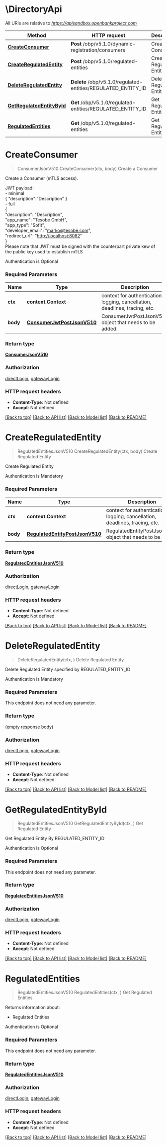 # \DirectoryApi

All URIs are relative to *https://apisandbox.openbankproject.com*

Method | HTTP request | Description
------------- | ------------- | -------------
[**CreateConsumer**](DirectoryApi.md#CreateConsumer) | **Post** /obp/v5.1.0/dynamic-registration/consumers | Create a Consumer
[**CreateRegulatedEntity**](DirectoryApi.md#CreateRegulatedEntity) | **Post** /obp/v5.1.0/regulated-entities | Create Regulated Entity
[**DeleteRegulatedEntity**](DirectoryApi.md#DeleteRegulatedEntity) | **Delete** /obp/v5.1.0/regulated-entities/REGULATED_ENTITY_ID | Delete Regulated Entity
[**GetRegulatedEntityById**](DirectoryApi.md#GetRegulatedEntityById) | **Get** /obp/v5.1.0/regulated-entities/REGULATED_ENTITY_ID | Get Regulated Entity
[**RegulatedEntities**](DirectoryApi.md#RegulatedEntities) | **Get** /obp/v5.1.0/regulated-entities | Get Regulated Entities


# **CreateConsumer**
> ConsumerJsonV510 CreateConsumer(ctx, body)
Create a Consumer

<p>Create a Consumer (mTLS access).</p><p>JWT payload:<br />- minimal<br />{ &quot;description&quot;:&quot;Description&quot; }<br />- full<br />{<br />&quot;description&quot;: &quot;Description&quot;,<br />&quot;app_name&quot;: &quot;Tesobe GmbH&quot;,<br />&quot;app_type&quot;: &quot;Sofit&quot;,<br />&quot;developer_email&quot;: &quot;<a href=\"m&#97;i&#x6c;&#x74;&#111;&#x3a;&#109;&#x61;&#x72;&#x6b;&#111;@&#116;&#x65;&#115;&#x6f;&#98;e&#x2e;&#x63;o&#109;\">&#109;&#x61;&#114;ko&#x40;te&#x73;&#x6f;&#98;&#101;.&#99;&#111;m</a>&quot;,<br />&quot;redirect_url&quot;: &quot;<a href=\"http://localhost:8082\">http://localhost:8082</a>&quot;<br />}<br />Please note that JWT must be signed with the counterpart private kew of the public key used to establish mTLS</p><p>Authentication is Optional</p>

### Required Parameters

Name | Type | Description  | Notes
------------- | ------------- | ------------- | -------------
 **ctx** | **context.Context** | context for authentication, logging, cancellation, deadlines, tracing, etc.
  **body** | [**ConsumerJwtPostJsonV510**](ConsumerJwtPostJsonV510.md)| ConsumerJwtPostJsonV510 object that needs to be added. | 

### Return type

[**ConsumerJsonV510**](ConsumerJsonV510.md)

### Authorization

[directLogin](../README.md#directLogin), [gatewayLogin](../README.md#gatewayLogin)

### HTTP request headers

 - **Content-Type**: Not defined
 - **Accept**: Not defined

[[Back to top]](#) [[Back to API list]](../README.md#documentation-for-api-endpoints) [[Back to Model list]](../README.md#documentation-for-models) [[Back to README]](../README.md)

# **CreateRegulatedEntity**
> RegulatedEntitiesJsonV510 CreateRegulatedEntity(ctx, body)
Create Regulated Entity

<p>Create Regulated Entity</p><p>Authentication is Mandatory</p>

### Required Parameters

Name | Type | Description  | Notes
------------- | ------------- | ------------- | -------------
 **ctx** | **context.Context** | context for authentication, logging, cancellation, deadlines, tracing, etc.
  **body** | [**RegulatedEntityPostJsonV510**](RegulatedEntityPostJsonV510.md)| RegulatedEntityPostJsonV510 object that needs to be added. | 

### Return type

[**RegulatedEntitiesJsonV510**](RegulatedEntitiesJsonV510.md)

### Authorization

[directLogin](../README.md#directLogin), [gatewayLogin](../README.md#gatewayLogin)

### HTTP request headers

 - **Content-Type**: Not defined
 - **Accept**: Not defined

[[Back to top]](#) [[Back to API list]](../README.md#documentation-for-api-endpoints) [[Back to Model list]](../README.md#documentation-for-models) [[Back to README]](../README.md)

# **DeleteRegulatedEntity**
> DeleteRegulatedEntity(ctx, )
Delete Regulated Entity

<p>Delete Regulated Entity specified by REGULATED_ENTITY_ID</p><p>Authentication is Mandatory</p>

### Required Parameters
This endpoint does not need any parameter.

### Return type

 (empty response body)

### Authorization

[directLogin](../README.md#directLogin), [gatewayLogin](../README.md#gatewayLogin)

### HTTP request headers

 - **Content-Type**: Not defined
 - **Accept**: Not defined

[[Back to top]](#) [[Back to API list]](../README.md#documentation-for-api-endpoints) [[Back to Model list]](../README.md#documentation-for-models) [[Back to README]](../README.md)

# **GetRegulatedEntityById**
> RegulatedEntitiesJsonV510 GetRegulatedEntityById(ctx, )
Get Regulated Entity

<p>Get Regulated Entity By REGULATED_ENTITY_ID</p><p>Authentication is Optional</p>

### Required Parameters
This endpoint does not need any parameter.

### Return type

[**RegulatedEntitiesJsonV510**](RegulatedEntitiesJsonV510.md)

### Authorization

[directLogin](../README.md#directLogin), [gatewayLogin](../README.md#gatewayLogin)

### HTTP request headers

 - **Content-Type**: Not defined
 - **Accept**: Not defined

[[Back to top]](#) [[Back to API list]](../README.md#documentation-for-api-endpoints) [[Back to Model list]](../README.md#documentation-for-models) [[Back to README]](../README.md)

# **RegulatedEntities**
> RegulatedEntitiesJsonV510 RegulatedEntities(ctx, )
Get Regulated Entities

<p>Returns information about:</p><ul><li>Regulated Entities</li></ul><p>Authentication is Optional</p>

### Required Parameters
This endpoint does not need any parameter.

### Return type

[**RegulatedEntitiesJsonV510**](RegulatedEntitiesJsonV510.md)

### Authorization

[directLogin](../README.md#directLogin), [gatewayLogin](../README.md#gatewayLogin)

### HTTP request headers

 - **Content-Type**: Not defined
 - **Accept**: Not defined

[[Back to top]](#) [[Back to API list]](../README.md#documentation-for-api-endpoints) [[Back to Model list]](../README.md#documentation-for-models) [[Back to README]](../README.md)

